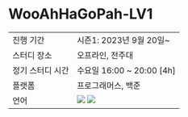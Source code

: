 # WooAhHaGoPah-LV1

<table>
  <tr>
    <td>진행 기간</td>
    <td>시즌1: 2023년 9월 20일~ </td>
  </tr>
  <tr>
    <td>스터디 장소</td>
    <td>오프라인, 전주대</td>
  </tr>
  <tr>
    <td>정기 스터디 시간</td>
    <td>수요일 16:00 ~ 20:00 [4h] 
  </tr>
  <tr>
    <td>플랫폼</td>
    <td>프로그래머스, 백준</td>
  </tr>
  <tr>
    <td>언어</td>
    <td><img src="https://img.shields.io/badge/Java-007396.svg?&style=for-the-badge&logo=Java&logoColor=white"> 
        <img src="https://img.shields.io/badge/Python-3776AB?style=for-the-badge&logo=python&logoColor=white">
    </td>
  </tr>
</table>
